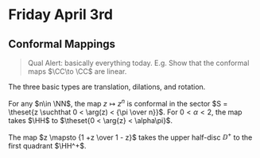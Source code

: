# Friday April 3rd

## Conformal Mappings

> Qual Alert: basically everything today.
> E.g. Show that the conformal maps $\CC\to \CC$ are linear.

The three basic types are translation, dilations, and rotation.

For any $n\in \NN$, the map $z\mapsto z^n$ is conformal in the sector $S = \theset{z \suchthat 0 < \arg(z) < {\pi \over n}}$.
For $0 < \alpha < 2$, the map takes $\HH$ to $\theset{0 < \arg{z} < \alpha\pi}$.

The map $z \mapsto {1 +z \over 1 - z}$ takes the upper half-disc $\DD^+$ to the first quadrant $\HH^+$.
